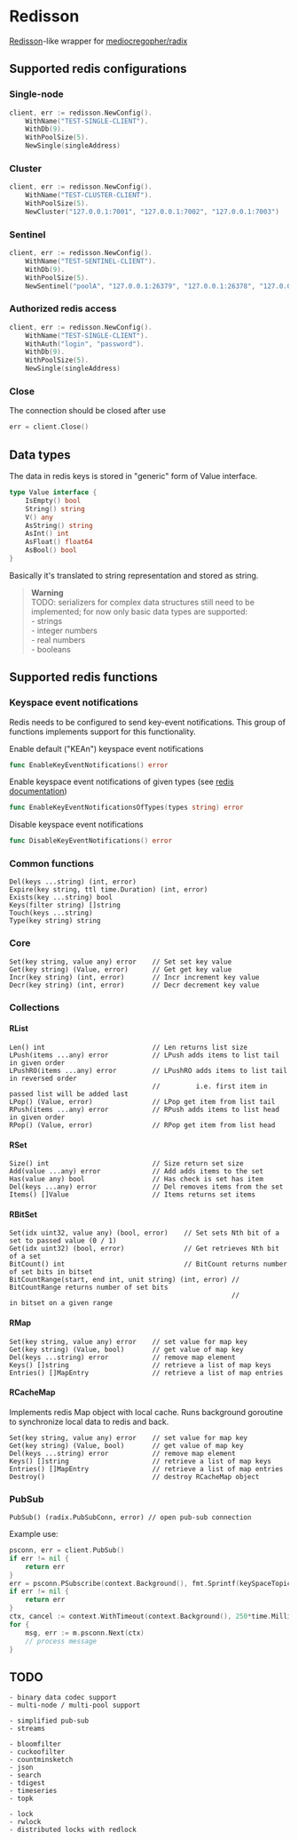 # Redisson

[Redisson](https://github.com/redisson/redisson)-like wrapper 
for [mediocregopher/radix](https://github.com/mediocregopher/radix)

## Supported redis configurations
### Single-node
```go
client, err := redisson.NewConfig().
    WithName("TEST-SINGLE-CLIENT").
    WithDb(9).
    WithPoolSize(5).
    NewSingle(singleAddress)
```
### Cluster
```go
client, err := redisson.NewConfig().
    WithName("TEST-CLUSTER-CLIENT").
    WithPoolSize(5).
    NewCluster("127.0.0.1:7001", "127.0.0.1:7002", "127.0.0.1:7003")
```
### Sentinel
```go
client, err := redisson.NewConfig().
    WithName("TEST-SENTINEL-CLIENT").
    WithDb(9).
    WithPoolSize(5).
    NewSentinel("poolA", "127.0.0.1:26379", "127.0.0.1:26378", "127.0.0.1:26377")
```
### Authorized redis access
```go
client, err := redisson.NewConfig().
    WithName("TEST-SINGLE-CLIENT").
    WithAuth("login", "password").
    WithDb(9).
    WithPoolSize(5).
    NewSingle(singleAddress)
```
### Close
The connection should be closed after use
```go
err = client.Close()
```
## Data types
The data in redis keys is stored in "generic" form of Value interface.
```go
type Value interface {
	IsEmpty() bool
	String() string
	V() any
	AsString() string
	AsInt() int
	AsFloat() float64
	AsBool() bool
}
```
Basically it's translated to string representation and stored as string.

> __Warning__
<br>TODO: serializers for complex data structures still need to be implemented; 
for now only basic data types are supported:
<br>- strings
<br>- integer numbers
<br>- real numbers
<br>- booleans


## Supported redis functions
### Keyspace event notifications
Redis needs to be configured to send key-event notifications. 
This group of functions implements support for this functionality. 

Enable default ("KEAn") keyspace event notifications
```go
func EnableKeyEventNotifications() error
```

Enable keyspace event notifications of given types (see [redis documentation](https://redis.io/docs/manual/keyspace-notifications/#Configuration))
```go
func EnableKeyEventNotificationsOfTypes(types string) error
```

Disable keyspace event notifications
```go
func DisableKeyEventNotifications() error
```
### Common functions
	Del(keys ...string) (int, error)
	Expire(key string, ttl time.Duration) (int, error)
	Exists(key ...string) bool
	Keys(filter string) []string
	Touch(keys ...string)
	Type(key string) string
### Core
	Set(key string, value any) error    // Set set key value
	Get(key string) (Value, error)      // Get get key value
	Incr(key string) (int, error)       // Incr increment key value
	Decr(key string) (int, error)       // Decr decrement key value
### Collections
#### RList
	Len() int                           // Len returns list size
	LPush(items ...any) error           // LPush adds items to list tail in given order
	LPushRO(items ...any) error 	    // LPushRO adds items to list tail in reversed order
                                   	    //         i.e. first item in passed list will be added last
	LPop() (Value, error) 	            // LPop get item from list tail
	RPush(items ...any) error           // RPush adds items to list head in given order
	RPop() (Value, error)               // RPop get item from list head
#### RSet
	Size() int                          // Size return set size
	Add(value ...any) error             // Add adds items to the set
	Has(value any) bool                 // Has check is set has item
	Del(keys ...any) error              // Del removes items from the set
	Items() []Value                     // Items returns set items
#### RBitSet
	Set(idx uint32, value any) (bool, error)    // Set sets Nth bit of a set to passed value (0 / 1)
	Get(idx uint32) (bool, error)               // Get retrieves Nth bit of a set
	BitCount() int                              // BitCount returns number of set bits in bitset
	BitCountRange(start, end int, unit string) (int, error) // BitCountRange returns number of set bits 
                                                            //               in bitset on a given range
#### RMap
	Set(key string, value any) error    // set value for map key
	Get(key string) (Value, bool)       // get value of map key
	Del(keys ...string) error           // remove map element
	Keys() []string                     // retrieve a list of map keys
	Entries() []MapEntry                // retrieve a list of map entries
#### RCacheMap
Implements redis Map object with local cache. Runs background goroutine to synchronize local data to redis and back.

	Set(key string, value any) error    // set value for map key
	Get(key string) (Value, bool)       // get value of map key
	Del(keys ...string) error           // remove map element
	Keys() []string                     // retrieve a list of map keys
	Entries() []MapEntry                // retrieve a list of map entries
    Destroy()                           // destroy RCacheMap object
### PubSub
	PubSub() (radix.PubSubConn, error) // open pub-sub connection

Example use:
```go
psconn, err = client.PubSub()
if err != nil {
    return err
}
err = psconn.PSubscribe(context.Background(), fmt.Sprintf(keySpaceTopicFormat, m.key))
if err != nil {
    return err
}
ctx, cancel := context.WithTimeout(context.Background(), 250*time.Millisecond)
for {
    msg, err := m.psconn.Next(ctx)
    // process message
}
```

## TODO
```
- binary data codec support
- multi-node / multi-pool support

- simplified pub-sub
- streams

- bloomfilter
- cuckoofilter
- countminsketch
- json
- search
- tdigest
- timeseries
- topk

- lock
- rwlock
- distributed locks with redlock
```
